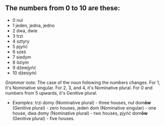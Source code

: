 ## The numbers from 0 to 10 are these:
* 0 nul
* 1 jeden, jedna, jedno
* 2 dwa, dwie
* 3 trzi
* 4 sztyry
* 5 pjyńć
* 6 sześ
* 7 siedym
* 8 ôziym
* 9 dźewjyńć
* 10 dźesiyńć

*Grammar note:* The case of the noun following the numbers changes. For 1, it's Nominative singular. For 2, 3, and 4, it's Nominative plural. For 0 and numbers from 5 upwards, it's Genitive plural.

* *Examples:* trzi domy (Nominative plural) - three houses, nul dom**ōw** (Genitive plural) - zero houses, jeden dom (Nominative singular) - one house, dwa domy (Nominative plural) - two houses, pjyńć dom**ōw** (Genitive plural) - five houses.